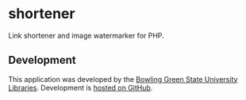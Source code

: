 # shortener
Link shortener and image watermarker for PHP.

## Development
This application was developed by the [Bowling Green State University Libraries](http://www.bgsu.edu/library.html). Development is [hosted on GitHub](https://github.com/BGSU-LITS/shortener).
